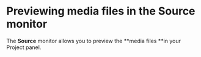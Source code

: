 # Previewing media files in the Source monitor

The **Source** monitor allows you to preview the **media files **in your Project panel.

